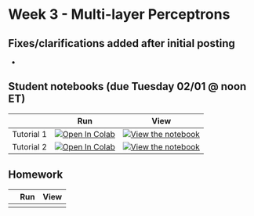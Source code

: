 # Week 3 - Multi-layer Perceptrons

## Fixes/clarifications added after initial posting
- 

## Student notebooks (due Tuesday 02/01 @ noon ET)

|   | Run | View |
| - | --- | ---- |
| Tutorial 1 | [![Open In Colab](https://colab.research.google.com/assets/colab-badge.svg)](https://colab.research.google.com/github/CIS-522/course-content/blob/main/W03_MLP/students/CIS_522_W3D1_Tutorial_–_Student_Version.ipynb) | [![View the notebook](https://img.shields.io/badge/render-nbviewer-orange.svg)](https://nbviewer.jupyter.org/github/CIS-522/course-content/blob/main/W03_MLP/students/CIS_522_W3D1_Tutorial_–_Student_Version.ipynb?flush_cache=true) |
| Tutorial 2 | [![Open In Colab](https://colab.research.google.com/assets/colab-badge.svg)](https://colab.research.google.com/github/CIS-522/course-content/blob/main/W03_MLP/students/CIS_522_W3D2_Tutorial_–_Student_Version.ipynb) | [![View the notebook](https://img.shields.io/badge/render-nbviewer-orange.svg)](https://nbviewer.jupyter.org/github/CIS-522/course-content/blob/main/W03_MLP/students/CIS_522_W3D2_Tutorial_–_Student_Version.ipynb?flush_cache=true) |


## Homework
|   | Run | View |
| - | --- | ---- |
|   |     |      |
